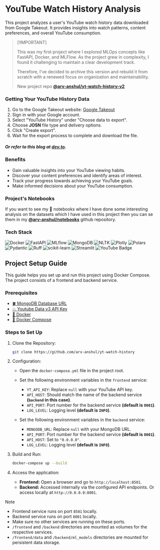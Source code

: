 # YouTube Watch History Analysis

This project analyzes a user's YouTube watch history data downloaded from Google Takeout. It provides insights into watch patterns, content preferences, and overall YouTube consumption.

> \[!IMPORTANT\]
>
> This was my first project where I explored MLOps concepts like FastAPI, Docker, and MLFlow.
> As the project grew in complexity, I found it challenging to maintain a clear development track.
>
> Therefore, I've decided to archive this version and rebuild it from scratch with a renewed focus on organization and maintainability.
>
> New project repo [**@arv-anshul/yt-watch-history-v2**](https://github.com/arv-anshul/yt-wach-history-v2)

### Getting Your YouTube History Data

1. Go to the Google Takeout website: [Google Takeout](https://takeout.google.com/)
2. Sign in with your Google account.
3. Select "YouTube History" under "Choose data to export".
4. Choose **JOSN** file type and delivery options.
5. Click "Create export".
6. Wait for the export process to complete and download the file.

##### Or refer to this blog at [dev.to](https://dev.to/ubershmekel/what-did-i-watch-most-on-youtube-1ol2).

### Benefits

- Gain valuable insights into your YouTube viewing habits.
- Discover your content preferences and identify areas of interest.
- Track your progress towards achieving your YouTube goals.
- Make informed decisions about your YouTube consumption.

### Project's Notebooks

If you want to see my 📓 notebooks where I have done some interesting analysis on the datasets which I have used in this project then you can se them in my [**@arv-anshul/notebooks**](https://github.com/arv-anshul/notebooks/tree/main/yt-watch-history) github repository.

### Tech Stack

![Docker](https://img.shields.io/badge/Docker-2496ED?logo=docker&logoColor=fff)
![FastAPI](https://img.shields.io/badge/FastAPI-009688?logo=fastapi&logoColor=fff)
![MLflow](https://img.shields.io/badge/MLflow-0194E2?logo=mlflow&logoColor=fff)
![MongoDB](https://img.shields.io/badge/MongoDB-47A248?logo=mongodb&logoColor=fff)
![NLTK](https://img.shields.io/badge/NLTK-3776AB?logo=python&logoColor=fff)
![Plotly](https://img.shields.io/badge/Plotly-3F4F75?logo=plotly&logoColor=fff)
![Polars](https://img.shields.io/badge/Polars-CD792C?logo=polars&logoColor=fff)
![Pydantic](https://img.shields.io/badge/Pydantic-E92063?logo=pydantic&logoColor=fff)
![Ruff](https://img.shields.io/badge/Ruff-FCC21B?logo=ruff&logoColor=000)
![scikit-learn](https://img.shields.io/badge/scikit--learn-F7931E?logo=scikitlearn&logoColor=fff)
![Streamlit](https://img.shields.io/badge/Streamlit-FF4B4B?logo=streamlit&logoColor=fff)
![YouTube Badge](https://img.shields.io/badge/YouTube-F00?logo=youtube&logoColor=fff)

## Project Setup Guide

This guide helps you set up and run this project using Docker Compose. The project consists of a frontend and backend service.

### Prerequisites

- [🍀 MongoDB Database URL](https://mongodb.com)
- [💥 Youtube Data v3 API Key](https://developers.google.com/youtube/v3/docs/)
- [🐳 Docker](https://www.docker.com/get-started)
- [🐳 Docker Compose](https://docs.docker.com/compose/install/)

### Steps to Set Up

1. Clone the Repository:

   ```bash
   git clone https://github.com/arv-anshul/yt-watch-history
   ```

2. Configuration:

   - Open the `docker-compose.yml` file in the project root.

   - Set the following environment variables in the `frontend` service:

     - `YT_API_KEY`: Replace `null` with your YouTube API key.
     - `API_HOST`: Should match the name of the backend service **(`backend` in this case)**.
     - `API_PORT`: Port number for the backend service **(default is `8001`)**.
     - `LOG_LEVEL`: Logging level **(default is `INFO`)**.

   - Set the following environment variables in the `backend` service:

     - `MONGODB_URL`: Replace `null` with your MongoDB URL.
     - `API_PORT`: Port number for the backend service **(default is `8001`)**.
     - `API_HOST`: Set to `"0.0.0.0"`.
     - `LOG_LEVEL`: Logging level **(default is `INFO`)**.

3. Build and Run:

   ```bash
   docker-compose up --build
   ```

4. Access the application:

   - **Frontend:** Open a browser and go to `http://localhost:8501`.
   - **Backend:** Accessed internally via the configured API endpoints. Or access locally at `http://0.0.0.0:8001`.

> [!NOTE]
>
> - Frontend service runs on port `8501` locally.
> - Backend service runs on port `8001` locally.
> - Make sure no other services are running on these ports.
> - `/frontend` and `/backend` directories are mounted as volumes for the respective services.
> - `/frontend/data` and `/backend/ml_models` directories are mounted for persistent data storage.
